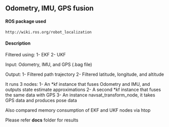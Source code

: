 ## Odometry, IMU, GPS fusion

 
 
#### ROS package used
  
	http://wiki.ros.org/robot_localization


#### Description
  
Filtered using:
1- EKF
2- UKF

Input: Odometry, IMU, and GPS (.bag file)

Output:
1- Filtered path trajectory
2- Filtered latitude, longitude, and altitude

It runs 3 nodes:
1- An *kf instance that fuses Odometry and IMU, and outputs state estimate approximations
2- A second *kf instance that fuses the same data with GPS
3- An instance navsat_transform_node, it takes GPS data and produces pose data

Also compared memory consumption of EKF and UKF nodes via htop

Please refer **docs** folder for results

